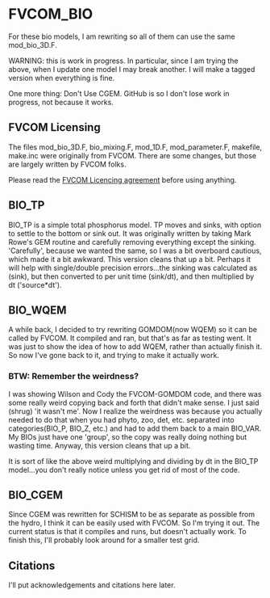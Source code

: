# FVCOM_BIO

For these bio models, I am rewriting so all of them can use the same mod_bio_3D.F.

WARNING: this is work in progress.  In particular, since I am trying the above, when I update one model I may break another.  I will make a tagged version when everything is fine.

One more thing: Don't Use CGEM.  GitHub is so I don't lose work in progress, not because it works.

## FVCOM Licensing
The files mod_bio_3D.F, bio_mixing.F, mod_1D.F, mod_parameter.F, makefile, make.inc were originally from FVCOM.  There are some changes, but those are largely written by FVCOM folks.

Please read the [FVCOM Licencing agreement](https://github.com/FVCOM-GitHub/FVCOM/blob/main/LICENSE.md) before using anything.

## BIO_TP
BIO_TP is a simple total phosphorus model.  TP moves and sinks, with option to settle to the bottom or sink out.  It was originally written by taking Mark Rowe's GEM routine and carefully removing everything except the sinking.  'Carefully', because we wanted the same, so I was a bit overboard cautious, which made it a bit awkward.  This version cleans that up a bit.  Perhaps it will help with single/double precision errors...the sinking was calculated as (sink), but then converted to per unit time (sink/dt), and then multiplied by dt ('source*dt').  

## BIO_WQEM
A while back, I decided to try rewriting GOMDOM(now WQEM) so it can be called by FVCOM.  It compiled and ran, but that's as far as testing went.  It was just to show the idea of how to add WQEM, rather than actually finish it.  So now I've gone back to it, and trying to make it actually work.

### BTW: Remember the weirdness?
I was showing Wilson and Cody the FVCOM-GOMDOM code, and there was some really weird copying back and forth that didn't make sense.  I just said (shrug) 'it wasn't me'.  Now I realize the weirdness was because you actually needed to do that when you had phyto, zoo, det, etc. separated into categories(BIO_P, BIO_Z, etc.) and had to add them back to a main BIO_VAR.  My BIOs just have one 'group', so the copy was really doing nothing but wasting time. Anyway, this version cleans that up a bit. 

It is sort of like the above weird multiplying and dividing by dt in the BIO_TP model...you don't really notice unless you get rid of most of the code.  

## BIO_CGEM
Since CGEM was rewritten for SCHISM to be as separate as possible from the hydro, I think it can be easily used with FVCOM.  So I'm trying it out.  The current status is that it compiles and runs, but doesn't actually work.  To finish this, I'll probably look around for a smaller test grid.

## Citations
I'll put acknowledgements and citations here later.
